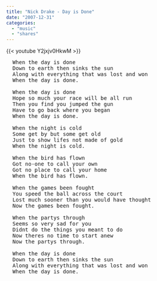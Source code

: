 ```yaml
---
title: "Nick Drake - Day is Done"
date: "2007-12-31"
categories:
  - "music"
  - "shares"
---
```


{{< youtube Y2jxjv0HkwM >}}

<pre>
  When the day is done
  Down to earth then sinks the sun
  Along with everything that was lost and won
  When the day is done.

  When the day is done
  Hope so much your race will be all run
  Then you find you jumped the gun
  Have to go back where you began
  When the day is done.

  When the night is cold
  Some get by but some get old
  Just to show lifes not made of gold
  When the night is cold.

  When the bird has flown
  Got no-one to call your own
  Got no place to call your home
  When the bird has flown.

  When the games been fought
  You speed the ball across the court
  Lost much sooner than you would have thought
  Now the games been fought.

  When the partys through
  Seems so very sad for you
  Didnt do the things you meant to do
  Now theres no time to start anew
  Now the partys through.

  When the day is done
  Down to earth then sinks the sun
  Along with everything that was lost and won
  When the day is done.
</pre>